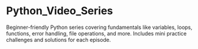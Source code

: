 # Python_Video_Series
Beginner-friendly Python series covering fundamentals like variables, loops, functions, error handling, file operations, and more. Includes mini practice challenges and solutions for each episode.

